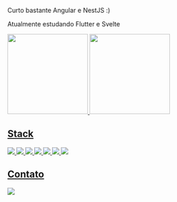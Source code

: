 Curto bastante Angular e NestJS :)

Atualmente estudando Flutter e Svelte

<div>
  <a href="https://github.com/stLmpp">
  <img height="180em" src="https://github-readme-stats.vercel.app/api?username=stLmpp&show_icons=true&theme=react&count_private=true"/>
  <img height="180em" src="https://github-readme-stats.vercel.app/api/top-langs/?username=stLmpp&layout=compact&langs_count=8&theme=react"/>
</div>

## Stack
<p>
  <img src="https://img.shields.io/badge/Typescript-informational"/>
  <img src="https://img.shields.io/badge/Javascript-informational"/>
  <img src="https://img.shields.io/badge/Angular-informational"/>
  <img src="https://img.shields.io/badge/NodeJS-informational"/>
  <img src="https://img.shields.io/badge/NestJS-informational"/>
  <img src="https://img.shields.io/badge/TypeORM-informational"/>
  <img src="https://img.shields.io/badge/Postgres-informational"/>
</p>
  
## Contato
<a href="https://www.linkedin.com/in/guilherme-stl/" target="_blank">
  <img src="https://img.shields.io/badge/-LinkedIn-%230077B5?style=for-the-badge&logo=linkedin&logoColor=white" target="_blank">
</a> 
  
<!--
**stLmpp/stLmpp** is a ✨ _special_ ✨ repository because its `README.md` (this file) appears on your GitHub profile.

Here are some ideas to get you started:

- 🔭 I’m currently working on ...
- 🌱 I’m currently learning ...
- 👯 I’m looking to collaborate on ...
- 🤔 I’m looking for help with ...
- 💬 Ask me about ...
- 📫 How to reach me: ...
- 😄 Pronouns: ...

- ⚡ Fun fact: ...
-->
